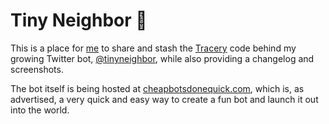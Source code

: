 # Tiny Neighbor 🏡

This is a place for [me](http://www.twitter.com/amandaglosson) to share and stash the [Tracery](http://tracery.io/) code behind my growing Twitter bot, [@tinyneighbor](http://www.twitter.com/tinyneighbor), while also providing a changelog and screenshots.

The bot itself is being hosted at [cheapbotsdonequick.com](http://cheapbotsdonequick.com/), which is, as advertised, a very quick and easy way to create a fun bot and launch it out into the world.
